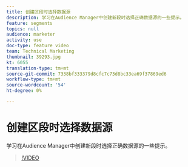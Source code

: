 ```yaml
---
title: 创建区段时选择数据源
description: 学习在Audience Manager中创建新段时选择正确数据源的一些提示。
feature: segments
topics: null
audience: marketer
activity: use
doc-type: feature video
team: Technical Marketing
thumbnail: 39293.jpg
kt: 6055
translation-type: tm+mt
source-git-commit: 7338bf333379d8cfc7c73d8bc33ea69f37869ed6
workflow-type: tm+mt
source-wordcount: '54'
ht-degree: 0%

---
```



# 创建区段时选择数据源

学习在Audience Manager中创建新段时选择正确数据源的一些提示。

>[!VIDEO](https://video.tv.adobe.com/v/39293/?quality=12&learn=on)
